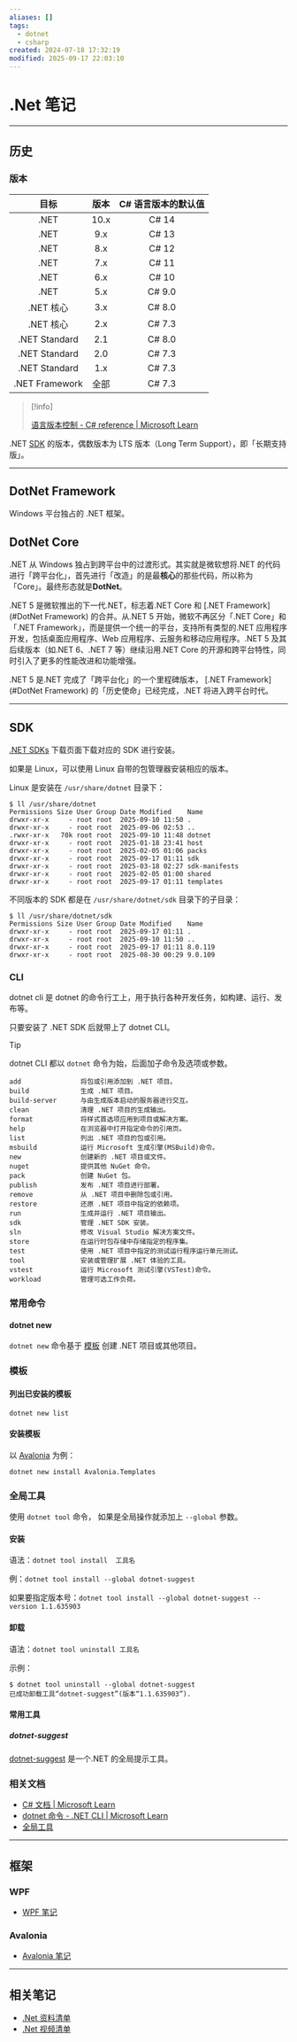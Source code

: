 ```yaml
---
aliases: []
tags:
  - dotnet
  - csharp
created: 2024-07-18 17:32:19
modified: 2025-09-17 22:03:10
---
```


# .Net 笔记

---

## 历史

### 版本

|      目标      | 版本 | C# 语言版本的默认值 |
|:--------------:|:----:|:-------------------:|
|      .NET      | 10.x |        C# 14        |
|      .NET      | 9.x  |        C# 13        |
|      .NET      | 8.x  |        C# 12        |
|      .NET      | 7.x  |        C# 11        |
|      .NET      | 6.x  |        C# 10        |
|      .NET      | 5.x  |       C# 9.0        |
|   .NET 核心    | 3.x  |       C# 8.0        |
|   .NET 核心    | 2.x  |       C# 7.3        |
| .NET Standard  | 2.1  |       C# 8.0        |
| .NET Standard  | 2.0  |       C# 7.3        |
| .NET Standard  | 1.x  |       C# 7.3        |
| .NET Framework | 全部 |       C# 7.3        |

> [!info] 
> 
> [语言版本控制 - C# reference \| Microsoft Learn](https://learn.microsoft.com/zh-cn/dotnet/csharp/language-reference/language-versioning)

.NET [SDK](#SDK) 的版本，偶数版本为 LTS 版本（Long Term Support），即「长期支持版」。

---

## DotNet Framework

Windows 平台独占的 .NET 框架。

## DotNet Core

.NET 从 Windows 独占到跨平台中的过渡形式。其实就是微软想将.NET 的代码进行「跨平台化」，首先进行「改造」的是最**核心**的那些代码，所以称为「Core」。最终形态就是**DotNet**。

.NET 5 是微软推出的下一代.NET，标志着.NET Core 和 [.NET Framework](#DotNet Framework) 的合并。从.NET 5 开始，微软不再区分「.NET Core」和「.NET Framework」，而是提供一个统一的平台，支持所有类型的.NET 应用程序开发，包括桌面应用程序、Web 应用程序、云服务和移动应用程序。.NET 5 及其后续版本（如.NET 6、.NET 7 等）继续沿用.NET Core 的开源和跨平台特性，同时引入了更多的性能改进和功能增强。

.NET 5 是.NET 完成了「跨平台化」的一个里程碑版本， [.NET Framework](#DotNet Framework) 的「历史使命」已经完成，.NET 将进入跨平台时代。

---

## SDK

[.NET SDKs](https://dotnet.microsoft.com/en-us/download/visual-studio-sdks) 下载页面下载对应的 SDK 进行安装。

如果是 Linux，可以使用 Linux 自带的包管理器安装相应的版本。

Linux 是安装在 `/usr/share/dotnet` 目录下：

```shell
$ ll /usr/share/dotnet 
Permissions Size User Group Date Modified    Name
drwxr-xr-x     - root root  2025-09-10 11:50 .
drwxr-xr-x     - root root  2025-09-06 02:53 ..
.rwxr-xr-x   70k root root  2025-09-10 11:48 dotnet
drwxr-xr-x     - root root  2025-01-18 23:41 host
drwxr-xr-x     - root root  2025-02-05 01:06 packs
drwxr-xr-x     - root root  2025-09-17 01:11 sdk
drwxr-xr-x     - root root  2025-03-18 02:27 sdk-manifests
drwxr-xr-x     - root root  2025-02-05 01:00 shared
drwxr-xr-x     - root root  2025-09-17 01:11 templates
```

不同版本的 SDK 都是在 `/usr/share/dotnet/sdk` 目录下的子目录：

```shell
$ ll /usr/share/dotnet/sdk 
Permissions Size User Group Date Modified    Name
drwxr-xr-x     - root root  2025-09-17 01:11 .
drwxr-xr-x     - root root  2025-09-10 11:50 ..
drwxr-xr-x     - root root  2025-09-17 01:11 8.0.119
drwxr-xr-x     - root root  2025-08-30 00:29 9.0.109

```

### CLI

dotnet cli 是 dotnet 的命令行工上，用于执行各种开发任务，如构建、运行、发布等。

只要安装了 .NET SDK 后就带上了 dotnet CLI。

> [!tip] 
> 
> dotnet CLI 都以 `dotnet` 命令为始，后面加子命令及选项或参数。

```shell
add               将包或引用添加到 .NET 项目。
build             生成 .NET 项目。
build-server      与由生成版本启动的服务器进行交互。
clean             清理 .NET 项目的生成输出。
format            将样式首选项应用到项目或解决方案。
help              在浏览器中打开指定命令的引用页。
list              列出 .NET 项目的包或引用。
msbuild           运行 Microsoft 生成引擎(MSBuild)命令。
new               创建新的 .NET 项目或文件。
nuget             提供其他 NuGet 命令。
pack              创建 NuGet 包。
publish           发布 .NET 项目进行部署。
remove            从 .NET 项目中删除包或引用。
restore           还原 .NET 项目中指定的依赖项。
run               生成并运行 .NET 项目输出。
sdk               管理 .NET SDK 安装。
sln               修改 Visual Studio 解决方案文件。
store             在运行时包存储中存储指定的程序集。
test              使用 .NET 项目中指定的测试运行程序运行单元测试。
tool              安装或管理扩展 .NET 体验的工具。
vstest            运行 Microsoft 测试引擎(VSTest)命令。
workload          管理可选工作负荷。
```

### 常用命令

#### dotnet new

`dotnet new` 命令基于 [模板](#模板) 创建 .NET 项目或其他项目。

### 模板

#### 列出已安装的模板

```shell
dotnet new list
```

#### 安装模板

以 [Avalonia](Avalonia_Note.md) 为例：

```shell
dotnet new install Avalonia.Templates
```

### 全局工具

使用 `dotnet tool` 命令， 如果是全局操作就添加上 `--global` 参数。

#### 安装

语法：`dotnet tool install  工具名`

例：`dotnet tool install --global dotnet-suggest`

如果要指定版本号：`dotnet tool install --global dotnet-suggest --version 1.1.635903`

#### 卸载

语法：`dotnet tool uninstall 工具名`

示例：

```shell
$ dotnet tool uninstall --global dotnet-suggest
已成功卸载工具“dotnet-suggest”(版本“1.1.635903”).
```

#### 常用工具

##### dotnet-suggest

[dotnet-suggest](https://www.nuget.org/packages/dotnet-suggest) 是一个.NET 的全局提示工具。

### 相关文档

* [C# 文档 \| Microsoft Learn](https://learn.microsoft.com/zh-cn/dotnet/csharp/tour-of-csharp/)
* [dotnet 命令 - .NET CLI \| Microsoft Learn](https://learn.microsoft.com/zh-cn/dotnet/core/tools/dotnet)
* [全局工具](https://learn.microsoft.com/zh-cn/dotnet/core/tools/global-tools)

---

## 框架

### WPF

* [WPF 笔记](WPF_Note.md)

### Avalonia

* [Avalonia 笔记](Avalonia_Note.md)

---

## 相关笔记

* [.Net 资料清单](Dotnet_Material.md)
* [.Net 视频清单](Dotnet_Videos.md)

